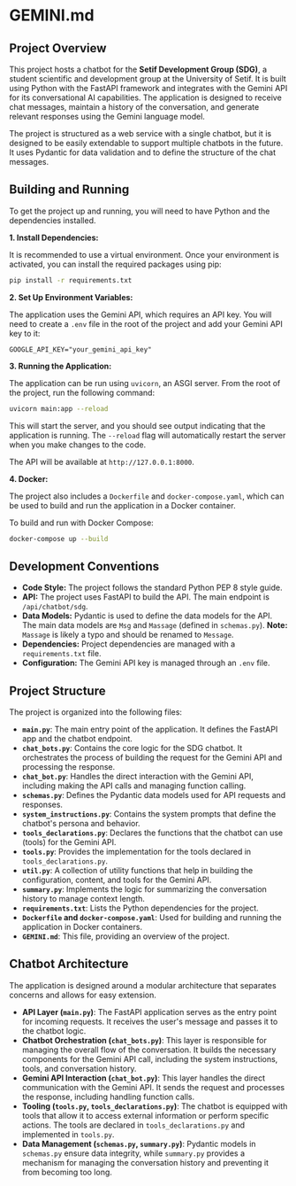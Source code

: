 # GEMINI.md

## Project Overview

This project hosts a chatbot for the **Setif Development Group (SDG)**, a student scientific and development group at the University of Setif. It is built using Python with the FastAPI framework and integrates with the Gemini API for its conversational AI capabilities. The application is designed to receive chat messages, maintain a history of the conversation, and generate relevant responses using the Gemini language model.

The project is structured as a web service with a single chatbot, but it is designed to be easily extendable to support multiple chatbots in the future. It uses Pydantic for data validation and to define the structure of the chat messages.

## Building and Running

To get the project up and running, you will need to have Python and the dependencies installed.

**1. Install Dependencies:**

It is recommended to use a virtual environment. Once your environment is activated, you can install the required packages using pip:

```bash
pip install -r requirements.txt
```

**2. Set Up Environment Variables:**

The application uses the Gemini API, which requires an API key. You will need to create a `.env` file in the root of the project and add your Gemini API key to it:

```
GOOGLE_API_KEY="your_gemini_api_key"
```

**3. Running the Application:**

The application can be run using `uvicorn`, an ASGI server. From the root of the project, run the following command:

```bash
uvicorn main:app --reload
```

This will start the server, and you should see output indicating that the application is running. The `--reload` flag will automatically restart the server when you make changes to the code.

The API will be available at `http://127.0.0.1:8000`.

**4. Docker:**

The project also includes a `Dockerfile` and `docker-compose.yaml`, which can be used to build and run the application in a Docker container.

To build and run with Docker Compose:

```bash
docker-compose up --build
```

## Development Conventions

*   **Code Style:** The project follows the standard Python PEP 8 style guide.
*   **API:** The project uses FastAPI to build the API. The main endpoint is `/api/chatbot/sdg`.
*   **Data Models:** Pydantic is used to define the data models for the API. The main data models are `Msg` and `Massage` (defined in `schemas.py`). **Note:** `Massage` is likely a typo and should be renamed to `Message`.
*   **Dependencies:** Project dependencies are managed with a `requirements.txt` file.
*   **Configuration:** The Gemini API key is managed through an `.env` file.

## Project Structure

The project is organized into the following files:

*   **`main.py`**: The main entry point of the application. It defines the FastAPI app and the chatbot endpoint.
*   **`chat_bots.py`**: Contains the core logic for the SDG chatbot. It orchestrates the process of building the request for the Gemini API and processing the response.
*   **`chat_bot.py`**: Handles the direct interaction with the Gemini API, including making the API calls and managing function calling.
*   **`schemas.py`**: Defines the Pydantic data models used for API requests and responses.
*   **`system_instructions.py`**: Contains the system prompts that define the chatbot's persona and behavior.
*   **`tools_declarations.py`**: Declares the functions that the chatbot can use (tools) for the Gemini API.
*   **`tools.py`**: Provides the implementation for the tools declared in `tools_declarations.py`.
*   **`util.py`**: A collection of utility functions that help in building the configuration, content, and tools for the Gemini API.
*   **`summary.py`**: Implements the logic for summarizing the conversation history to manage context length.
*   **`requirements.txt`**: Lists the Python dependencies for the project.
*   **`Dockerfile` and `docker-compose.yaml`**: Used for building and running the application in Docker containers.
*   **`GEMINI.md`**: This file, providing an overview of the project.

## Chatbot Architecture

The application is designed around a modular architecture that separates concerns and allows for easy extension.

*   **API Layer (`main.py`)**: The FastAPI application serves as the entry point for incoming requests. It receives the user's message and passes it to the chatbot logic.
*   **Chatbot Orchestration (`chat_bots.py`)**: This layer is responsible for managing the overall flow of the conversation. It builds the necessary components for the Gemini API call, including the system instructions, tools, and conversation history.
*   **Gemini API Interaction (`chat_bot.py`)**: This layer handles the direct communication with the Gemini API. It sends the request and processes the response, including handling function calls.
*   **Tooling (`tools.py`, `tools_declarations.py`)**: The chatbot is equipped with tools that allow it to access external information or perform specific actions. The tools are declared in `tools_declarations.py` and implemented in `tools.py`.
*   **Data Management (`schemas.py`, `summary.py`)**: Pydantic models in `schemas.py` ensure data integrity, while `summary.py` provides a mechanism for managing the conversation history and preventing it from becoming too long.
